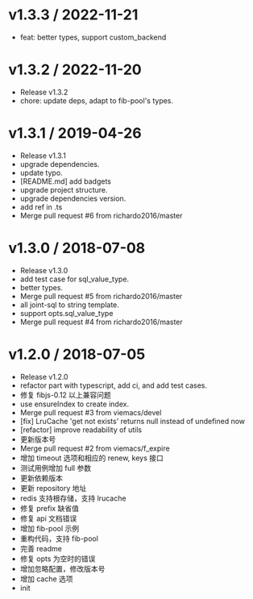 
v1.3.3 / 2022-11-21
==================

  * feat: better types, support custom_backend

v1.3.2 / 2022-11-20
===================

  * Release v1.3.2
  * chore: update deps, adapt to fib-pool's types.

v1.3.1 / 2019-04-26
===================

  * Release v1.3.1
  * upgrade dependencies.
  * update typo.
  * [README.md] add badgets
  * upgrade project structure.
  * upgrade dependencies version.
  * add ref in .ts
  * Merge pull request #6 from richardo2016/master

v1.3.0 / 2018-07-08
===================

  * Release v1.3.0
  * add test case for sql_value_type.
  * better types.
  * Merge pull request #5 from richardo2016/master
  * all joint-sql to string template.
  * support opts.sql_value_type
  * Merge pull request #4 from richardo2016/master

v1.2.0 / 2018-07-05
===================

  * Release v1.2.0
  * refactor part with typescript, add ci, and add test cases.
  * 修复 fibjs-0.12 以上兼容问题
  * use ensureIndex to create index.
  * Merge pull request #3 from viemacs/devel
  * [fix] LruCache 'get not exists' returns null instead of undefined now
  * [refactor] improve readability of utils
  * 更新版本号
  * Merge pull request #2 from viemacs/f_expire
  * 增加 timeout 选项和相应的 renew, keys 接口
  * 测试用例增加 full 参数
  * 更新依赖版本
  * 更新 repository 地址
  * redis 支持根存储，支持 lrucache
  * 修复 prefix 缺省值
  * 修复 api 文档错误
  * 增加 fib-pool 示例
  * 重构代码，支持 fib-pool
  * 完善 readme
  * 修复 opts 为空时的错误
  * 增加忽略配置，修改版本号
  * 增加 cache 选项
  * init

